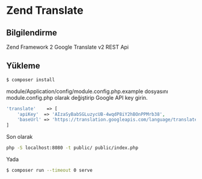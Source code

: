 # Zend Translate

## Bilgilendirme

Zend Framework 2 Google Translate v2 REST Api

## Yükleme

```bash
$ composer install
```

module/Application/config/module.config.php.example dosyasını module.config.php olarak değiştirip Google API key girin.

```php
'translate'    => [
	'apiKey'  => 'AIzaSyBabSGLuzycUB-4wqdP8iY2hBOnPPMrb38',
	'baseUrl' => 'https://translation.googleapis.com/language/translate/v2/'
]
```

Son olarak 

```bash
php -S localhost:8080 -t public/ public/index.php
```

Yada

```bash
$ composer run --timeout 0 serve
```